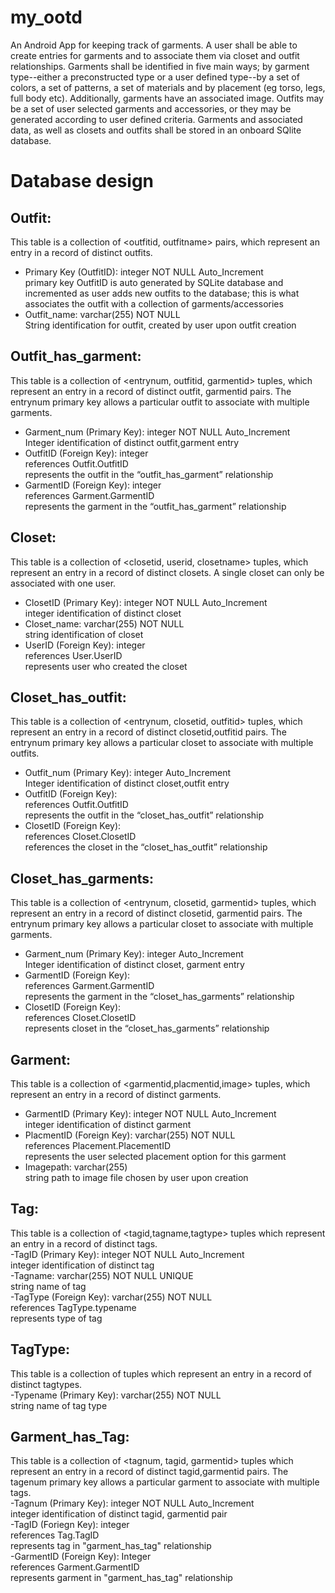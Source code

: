 my_ootd
=======

An Android App for keeping track of garments. A user shall be able to create entries for garments and to associate them via closet and outfit relationships. Garments shall be identified in five main ways; by garment type--either a preconstructed type or a user defined type--by a set of colors, a set of patterns, a set of materials and by placement (eg torso, legs, full body etc).   Additionally, garments  have an associated image.  Outfits may be a set of user selected garments and accessories, or they may be generated according to user defined criteria. 
Garments and associated data, as well as closets and outfits shall be stored in an onboard SQlite database.

Database design
===============

Outfit:
-------
This table is a collection of <outfitid, outfitname> pairs, which represent an entry in a record of distinct outfits.   
* Primary Key (OutfitID): integer NOT NULL Auto_Increment  
primary key OutfitID is auto generated by SQLite database and incremented as user adds new outfits to the database; this is what associates the outfit with a collection of garments/accessories  
* Outfit_name: varchar(255) NOT NULL  
String identification for outfit, created by user upon outfit creation  


Outfit_has_garment:
------------------
This table is a collection of <entrynum, outfitid, garmentid> tuples, which represent an entry in a record of distinct outfit, garmentid pairs. The entrynum primary key allows a particular outfit to associate with multiple garments.  
* Garment_num (Primary Key): integer NOT NULL Auto_Increment  
Integer identification of distinct outfit,garment entry  
* OutfitID (Foreign Key): integer  
references Outfit.OutfitID  
represents the outfit in the “outfit_has_garment” relationship  
* GarmentID (Foreign Key): integer  
references Garment.GarmentID  
represents the garment in the “outfit_has_garment” relationship  

Closet:
------
This table is a collection of <closetid, userid, closetname> tuples, which represent an entry in a record of distinct closets. A single closet can only be associated with one user.  
- ClosetID (Primary Key): integer NOT NULL Auto_Increment  
integer identification of distinct closet  
- Closet_name: varchar(255) NOT NULL  
string identification of closet  
- UserID (Foreign Key): integer  
references User.UserID  
represents user who created the closet  

Closet_has_outfit:
-----------------
This table is a collection of <entrynum, closetid, outfitid> tuples, which represent an entry in a record of distinct closetid,outfitid pairs. The entrynum primary key allows a particular closet to associate with multiple outfits.  
- Outfit_num (Primary Key):  integer Auto_Increment	 
Integer identification of distinct closet,outfit entry   
- OutfitID (Foreign Key):  
references Outfit.OutfitID  
represents the outfit in the “closet_has_outfit” relationship  
- ClosetID (Foreign Key):  
references Closet.ClosetID  
references the closet in the “closet_has_outfit” relationship  

Closet_has_garments:
-------------------
This table is a collection of <entrynum, closetid, garmentid> tuples, which represent an entry in a record of distinct closetid, garmentid pairs. The entrynum primary key allows a particular closet to associate with multiple garments.  
- Garment_num (Primary Key): integer Auto_Increment  
Integer identification of distinct closet, garment entry  
- GarmentID (Foreign Key):  
references Garment.GarmentID  
represents the garment in the “closet_has_garments” relationship  
- ClosetID (Foreign Key):  
references Closet.ClosetID  
represents closet in the “closet_has_garments” relationship  

Garment:
--------
This table is a collection of <garmentid,placmentid,image> tuples, which represent an entry in a record of distinct garments.  
- GarmentID (Primary Key): integer NOT NULL Auto_Increment  
integer identification of distinct garment  
- PlacmentID (Foreign Key): varchar(255) NOT NULL  
references Placement.PlacementID  
represents the user selected placement option for this garment  
- Imagepath: varchar(255)  
string path to image file chosen by user upon creation  

Tag:  
----  
This table is a collection of <tagid,tagname,tagtype> tuples which represent an entry in a record of distinct tags.  
-TagID (Primary Key): integer NOT NULL Auto_Increment  
integer identification of distinct tag  
-Tagname: varchar(255) NOT NULL UNIQUE   
string name of tag  
-TagType (Foreign Key): varchar(255) NOT NULL  
references TagType.typename  
represents type of tag  

TagType:  
-------  
This table is a collection of <typename> tuples which represent an entry in a record of distinct tagtypes.  
-Typename (Primary Key): varchar(255) NOT NULL  
string name of tag type  

Garment_has_Tag:  
---------------  
This table is a collection of <tagnum, tagid, garmentid> tuples which represent an entry in a record of distinct   tagid,garmentid pairs. The tagenum primary key allows a particular garment to associate with multiple tags.  
-Tagnum (Primary Key): integer NOT NULL Auto_Increment  
integer identification of distinct tagid, garmentid pair  
-TagID (Foriegn Key): integer  
references Tag.TagID  
represents tag in "garment_has_tag" relationship  
-GarmentID (Foreign Key): Integer  
references Garment.GarmentID  
represents garment in "garment_has_tag" relationship  


